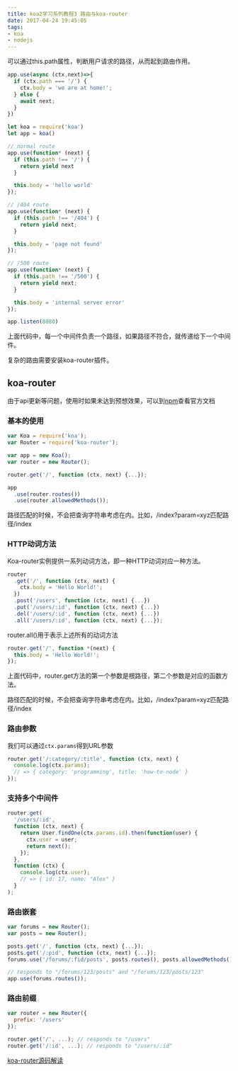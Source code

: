 ```yaml
---
title: koa2学习系列教程3 路由与koa-router
date: 2017-04-24 19:45:05
tags:
- koa
- nodejs
---
```


可以通过this.path属性，判断用户请求的路径，从而起到路由作用。

```javascript
app.use(async (ctx,next)=>{
  if (ctx.path === '/') {
    ctx.body = 'we are at home!';
  } else {
    await next;
  }
})
```

```javascript
let koa = require('koa')
let app = koa()

// normal route
app.use(function* (next) {
  if (this.path !== '/') {
    return yield next
  }

  this.body = 'hello world'
});

// /404 route
app.use(function* (next) {
  if (this.path !== '/404') {
    return yield next;
  }

  this.body = 'page not found'
});

// /500 route
app.use(function* (next) {
  if (this.path !== '/500') {
    return yield next;
  }

  this.body = 'internal server error'
});

app.listen(8080)
```

上面代码中，每一个中间件负责一个路径，如果路径不符合，就传递给下一个中间件。

复杂的路由需要安装koa-router插件。

## koa-router

由于api更新等问题，使用时如果未达到预想效果，可以到[npm](https://www.npmjs.com/package/koa-router)查看官方文档

### 基本的使用

```javascript
var Koa = require('koa');
var Router = require('koa-router');

var app = new Koa();
var router = new Router();

router.get('/', function (ctx, next) {...});

app
  .use(router.routes())
  .use(router.allowedMethods());
```

路径匹配的时候，不会把查询字符串考虑在内。比如，/index?param=xyz匹配路径/index

### HTTP动词方法

Koa-router实例提供一系列动词方法，即一种HTTP动词对应一种方法。

```javascript
router
  .get('/', function (ctx, next) {
    ctx.body = 'Hello World!';
  })
  .post('/users', function (ctx, next) {...})
  .put('/users/:id', function (ctx, next) {...})
  .del('/users/:id', function (ctx, next) {...})
  .all('/users/:id', function (ctx, next) {...});
```

router.all()用于表示上述所有的动词方法

```javascript
router.get('/', function *(next) {
  this.body = 'Hello World!';
});
```

上面代码中，router.get方法的第一个参数是根路径，第二个参数是对应的函数方法。

路径匹配的时候，不会把查询字符串考虑在内。比如，/index?param=xyz匹配路径/index

### 路由参数

我们可以通过`ctx.params`得到URL参数

```javascript
router.get('/:category/:title', function (ctx, next) {
  console.log(ctx.params);
  // => { category: 'programming', title: 'how-to-node' }
});
```

### 支持多个中间件

```javascript
router.get(
  '/users/:id',
  function (ctx, next) {
    return User.findOne(ctx.params.id).then(function(user) {
      ctx.user = user;
      return next();
    });
  },
  function (ctx) {
    console.log(ctx.user);
    // => { id: 17, name: "Alex" }
  }
);
```

### 路由嵌套

```javascript
var forums = new Router();
var posts = new Router();

posts.get('/', function (ctx, next) {...});
posts.get('/:pid', function (ctx, next) {...});
forums.use('/forums/:fid/posts', posts.routes(), posts.allowedMethods());

// responds to "/forums/123/posts" and "/forums/123/posts/123"
app.use(forums.routes());
```

### 路由前缀

```javascript
var router = new Router({
  prefix: '/users'
});

router.get('/', ...); // responds to "/users"
router.get('/:id', ...); // responds to "/users/:id"
```



[koa-router源码解读](http://www.tuicool.com/articles/7Zre63f)